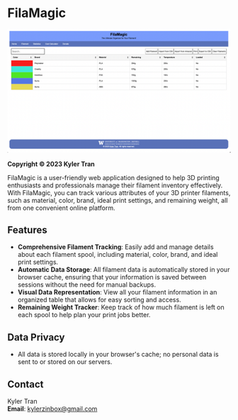 # FilaMagic
![Website Preview](preview.png)

**Copyright &copy; 2023 Kyler Tran**

FilaMagic is a user-friendly web application designed to help 3D printing enthusiasts and professionals manage their filament inventory effectively. With FilaMagic, you can track various attributes of your 3D printer filaments, such as material, color, brand, ideal print settings, and remaining weight, all from one convenient online platform.

## Features

- **Comprehensive Filament Tracking**: Easily add and manage details about each filament spool, including material, color, brand, and ideal print settings.
- **Automatic Data Storage**: All filament data is automatically stored in your browser cache, ensuring that your information is saved between sessions without the need for manual backups.
- **Visual Data Representation**: View all your filament information in an organized table that allows for easy sorting and access.
- **Remaining Weight Tracker**: Keep track of how much filament is left on each spool to help plan your print jobs better.

## Data Privacy

- All data is stored locally in your browser's cache; no personal data is sent to or stored on our servers.

## Contact
Kyler Tran  
**Email**: [kylerzinbox@gmail.com](mailto:kylerzinbox@gmail.com)


